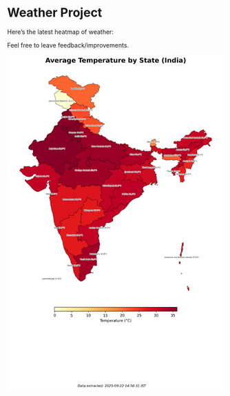 # Weather Project

Here’s the latest heatmap of weather:

Feel free to leave feedback/improvements.

![India Heatmap](docs/assets/india_heatmap.png?v=D114E1)
